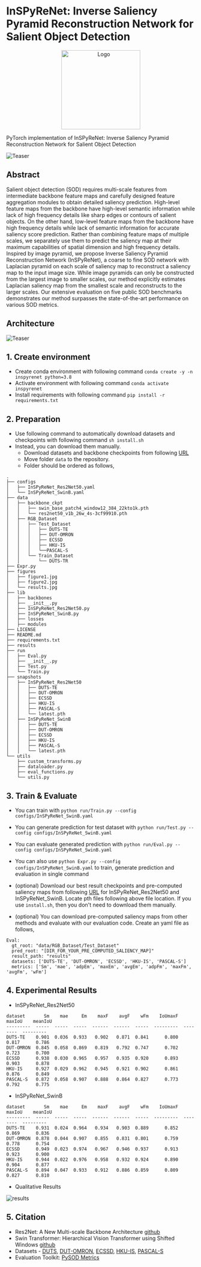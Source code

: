 # InSPyReNet: Inverse Saliency Pyramid Reconstruction Network for Salient Object Detection
<p align="center">

  <img src="./figures/Icon.png" alt="Logo" width="210" height="auto">

</p>
PyTorch implementation of InSPyReNet: Inverse Saliency Pyramid Reconstruction Network for Salient Object Detection

![Teaser](./figures/figure1.jpg)

## Abstract

Salient object detection (SOD) requires multi-scale features from intermediate backbone feature maps and carefully designed feature aggregation modules to obtain detailed saliency prediction. High-level feature maps from the backbone have high-level semantic information while lack of high frequency details like sharp edges or contours of salient objects. On the other hand, low-level feature maps from the backbone have high frequency details while lack of semantic information for accurate saliency score prediction. Rather than combining feature maps of multiple scales, we separately use them to predict the saliency map at their maximum capabilities of spatial dimension and high frequency details. Inspired by image pyramid, we propose Inverse Saliency Pyramid Reconstruction Network (InSPyReNet), a coarse to fine SOD network with Laplacian pyramid on each scale of saliency map to reconstruct a saliency map to the input image size. While image pyramids can only be constructed from the largest image to smaller scales, our method explicitly estimates Laplacian saliency map from the smallest scale and reconstructs to the larger scales. Our extensive evaluation on five public SOD benchmarks demonstrates our method surpasses the state-of-the-art performance on various SOD metrics.

## Architecture

![Teaser](./figures/figure2.jpg)

## 1. Create environment
  + Create conda environment with following command `conda create -y -n inspyrenet python=3.8`
  + Activate environment with following command `conda activate inspyrenet`
  + Install requirements with following command `pip install -r requirements.txt`
  
## 2. Preparation
  + Use following command to automatically download datasets and checkpoints with following command `sh install.sh`
  + Instead, you can download them manually.
    + Download datasets and backbone checkpoints from following [URL](https://drive.google.com/file/d/1KkXffb1DEu1be7NO-RPUy1r2bZqJRuYl/view?usp=sharing)
    + Move folder `data` to the repository.
    + Folder should be ordered as follows,
  ```
  .
  ├── configs
  │   ├── InSPyReNet_Res2Net50.yaml
  │   └── InSPyReNet_SwinB.yaml
  ├── data
  │   ├── backbone_ckpt
  │   │   ├── swin_base_patch4_window12_384_22kto1k.pth
  │   │   └── res2net50_v1b_26w_4s-3cf99910.pth
  │   ├── RGB_Dataset
  │   │   ├── Test_Dataset
  │   │   │   ├── DUTS-TE
  │   │   │   ├── DUT-OMRON
  │   │   │   ├── ECSSD
  │   │   │   ├── HKU-IS
  │   │   │   └──PASCAL-S
  │   │   └── Train_Dataset
  │   │       └── DUTS-TR
  ├── Expr.py
  ├── figures
  │   ├── figure1.jpg
  │   ├── figure2.jpg
  │   └── results.jpg
  ├── lib
  │   ├── backbones
  │   ├── __init__.py
  │   ├── InSPyReNet_Res2Net50.py
  │   ├── InSPyReNet_SwinB.py
  │   ├── losses
  │   ├── modules
  ├── LICENSE
  ├── README.md
  ├── requirements.txt
  ├── results
  ├── run
  │   ├── Eval.py
  │   ├── __init__.py
  │   ├── Test.py
  │   └── Train.py
  ├── snapshots
  │   ├── InSPyReNet_Res2Net50
  │   │   ├── DUTS-TE
  │   │   ├── DUT-OMRON
  │   │   ├── ECSSD
  │   │   ├── HKU-IS
  │   │   ├── PASCAL-S
  │   │   └── latest.pth
  │   ├── InSPyReNet_SwinB
  │   │   ├── DUTS-TE
  │   │   ├── DUT-OMRON
  │   │   ├── ECSSD
  │   │   ├── HKU-IS
  │   │   ├── PASCAL-S
  │   │   └── latest.pth
  └── utils
      ├── custom_transforms.py
      ├── dataloader.py
      ├── eval_functions.py
      └── utils.py
  ```

## 3. Train & Evaluate
  + You can train with `python run/Train.py --config configs/InSPyReNet_SwinB.yaml`
  + You can generate prediction for test dataset with `python run/Test.py --config configs/InSPyReNet_SwinB.yaml`
  + You can evaluate generated prediction with `python run/Eval.py --config configs/InSPyReNet_SwinB.yaml`
  + You can also use `python Expr.py --config configs/InSPyReNet_SwinB.yaml` to train, generate prediction and evaluation in single command
  
  + (optional) Download our best result checkpoints and pre-computed saliency maps from following [URL](https://drive.google.com/file/d/1IlHzuFeAMbPzxLCghaFzDV1FPuXwwcC0/view?usp=sharing) for InSPyReNet_Res2Net50 and InSPyReNet_SwinB. Locate pth files following above file location. If you use `install.sh`, then you don't need to download them manually.
  + (optional) You can download pre-computed saliency maps from other methods and evaluate with our evaluation code. Create an yaml file as follows,
  ```
  Eval:
    gt_root: "data/RGB_Dataset/Test_Dataset"
    pred_root: "[DIR_FOR_YOUR_PRE_COMPUTED_SALIENCY_MAP]"
    result_path: "results"
    datasets: ['DUTS-TE', 'DUT-OMRON', 'ECSSD', 'HKU-IS', 'PASCAL-S']
    metrics: ['Sm', 'mae', 'adpEm', 'maxEm', 'avgEm', 'adpFm', 'maxFm', 'avgFm', 'wFm']
  ``` 

## 4. Experimental Results
  + InSPyReNet_Res2Net50
  ```
dataset       Sm    mae     Em    maxF    avgF    wFm    IoUmaxF    maxIoU    meanIoU
---------  -----  -----  -----  ------  ------  -----  ---------  --------  ---------
DUTS-TE    0.901  0.036  0.933   0.902   0.871  0.841      0.800     0.817      0.786
DUT-OMRON  0.845  0.058  0.869   0.819   0.792  0.747      0.702     0.723      0.700
ECSSD      0.938  0.030  0.965   0.957   0.935  0.920      0.893     0.903      0.878
HKU-IS     0.927  0.029  0.962   0.945   0.921  0.902      0.861     0.876      0.849
PASCAL-S   0.872  0.058  0.907   0.888   0.864  0.827      0.773     0.792      0.775
  ```
  + InSPyReNet_SwinB
  ```
dataset       Sm    mae     Em    maxF    avgF    wFm    IoUmaxF    maxIoU    meanIoU
---------  -----  -----  -----  ------  ------  -----  ---------  --------  ---------
DUTS-TE    0.931  0.024  0.964   0.934   0.903  0.889      0.852     0.869      0.836
DUT-OMRON  0.878  0.044  0.907   0.855   0.831  0.801      0.759     0.778      0.754
ECSSD      0.949  0.023  0.974   0.967   0.946  0.937      0.913     0.923      0.900
HKU-IS     0.944  0.022  0.976   0.958   0.932  0.924      0.890     0.904      0.877
PASCAL-S   0.894  0.047  0.933   0.912   0.886  0.859      0.809     0.827      0.810
  ```
  + Qualitative Results 

![results](./figures/results.jpg)
  
## 5. Citation

+ Res2Net: A New Multi-scale Backbone Architecture [github](https://github.com/Res2Net/Res2Net-PretrainedModels)
+ Swin Transformer: Hierarchical Vision Transformer using Shifted Windows [github](https://github.com/microsoft/Swin-Transformer)
+ Datasets - [DUTS](http://saliencydetection.net/duts/), [DUT-OMRON](http://saliencydetection.net/dut-omron/), [ECSSD](https://i.cs.hku.hk/~gbli/deep_saliency.html), [HKU-IS](http://www.cse.cuhk.edu.hk/leojia/projects/hsaliency/dataset.html), [PASCAL-S](http://cbi.gatech.edu/salobj/)
+ Evaluation Toolkit: [PySOD Metrics](https://github.com/lartpang/PySODMetrics)